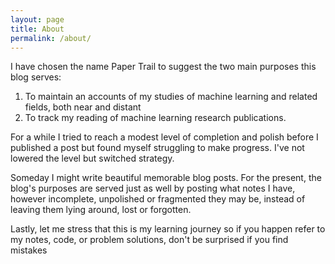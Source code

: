 ```yaml
---
layout: page
title: About
permalink: /about/
---
```


I have chosen the name Paper Trail to suggest the two main purposes this blog serves:

1. To maintain an accounts of my studies of machine learning and related fields, both near and distant
2. To track my reading of machine learning research publications.

For a while I tried to reach a modest level of completion and polish before I published a post but found myself struggling to make progress. I've not lowered the level but switched strategy.

Someday I might write beautiful memorable blog posts. For the present, the blog's purposes are served just as well by posting what notes I have, however incomplete, unpolished or fragmented they may be, instead of leaving them lying around, lost or forgotten.

Lastly, let me stress that this is my learning journey so if you happen refer to my notes, code, or problem solutions, don't be surprised if you find mistakes